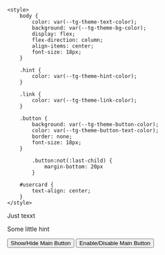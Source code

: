 ﻿<!DOCTYPE html>
<html>
<head>
    <meta charset="UTF-8">
    <meta http-equiv="X-UA-Compatible" content="IE=edge">
    <meta name="viewport" content="width=device-width, initial-scale=1.0">
    <title>Test Telegram WebApps API</title>
    <script src="https://telegram.org/js/telegram-web-app.js"></script> <!--Подключаем скрипт от телеграм-->

    <style>
        body {
            color: var(--tg-theme-text-color);
            background: var(--tg-theme-bg-color);
            display: flex;
            flex-direction: column;
            align-items: center;
            font-size: 18px;
        }

        .hint {
            color: var(--tg-theme-hint-color);
        }

        .link {
            color: var(--tg-theme-link-color);
        }

        .button {
            background: var(--tg-theme-button-color);
            color: var(--tg-theme-button-text-color);
            border: none;
            font-size: 18px;
        }

            .button:not(:last-child) {
                margin-bottom: 20px
            }

        #usercard {
            text-align: center;
        }
    </style>
</head>

<body>
    <div id="usercard">
        <!--Карта профиля, человека, который к нам обратился-->
    </div>
    <p>Just texxt</p> <!--Просто текст для проверки-->
    <p class="hint">Some little hint</p> <!--Просто текст-подсказка для проверки-->
    <button id="btn" class="button">Show/Hide Main Button</button> <!--Кнопка, чтобы скрыть / показать основную кнопку-->
    <button id="btnED" class="button">Enable/Disable Main Button</button> <!--Кнопка, чтобы сделать кнопку активной/неактивной-->
</body>

<script>
   let tg = window.Telegram.WebApp; //получаем объект webapp телеграма

   tg.expand(); //расширяем на все окно

   tg.MainButton.text = "Changed Text"; //изменяем текст кнопки
   tg.MainButton.setText("Changed Text1"); //изменяем текст кнопки иначе
   tg.MainButton.textColor = "#F55353"; //изменяем цвет текста кнопки
   tg.MainButton.color = "#143F6B"; //изменяем цвет бэкграунда кнопки
   tg.MainButton.setParams({"color": "#143F6B"}); //так изменяются все параметры
    tg.sendData("some string that we need to send");
   let btn = document.getElementById("btn"); //получаем кнопку скрыть/показать

   btn.addEventListener('click', function(){ //вешаем событие на нажатие html-кнопки
      if (tg.MainButton.isVisible){ //если кнопка показана
         tg.MainButton.hide() //скрываем кнопку
      }
      else{ //иначе
         tg.MainButton.show() //показываем
      }
   });

   let btnED = document.getElementById("btnED"); //получаем кнопку активировать/деактивировать
   btnED.addEventListener('click', function(){ //вешаем событие на нажатие html-кнопки
      if (tg.MainButton.isActive){ //если кнопка показана
         tg.MainButton.setParams({"color": "#E0FFFF"}); //меняем цвет
         tg.MainButton.disable() //скрываем кнопку
      }
      else{ //иначе
         tg.MainButton.setParams({"color": "#143F6B"}); //меняем цвет
         tg.MainButton.enable() //показываем
      }
   });

   Telegram.WebApp.onEvent('mainButtonClicked', function(){
      tg.sendData("[
    {
        "Country": "Name",
        "Tariffs": [
          {
            "Name": "Random",
            "Quantity": 2,
            "Price": 40
          },
          {
            "Name": "Fixed",
            "Quantity": 2,
            "Price": 40
          }
        ]
    },
    {
        "Country": "Name",
        "Tariffs": [
          {
            "Name": "Random",
            "Quantity": 2,
            "Price": 40
          },
          {
            "Name": "Fixed",
            "Quantity": 2,
            "Price": 40
          }
        ]
    }
]");
      //при клике на основную кнопку отправляем данные в строковом виде
   });


   let usercard = document.getElementById("usercard"); //получаем блок usercard
   let datag;
tg.initData = (data) => {
  const parsedData = JSON.parse(data.data);
  datag = data.data // { field1: "content3", field2: 10 }
  // Используйте полученные данные в вашем веб-приложении
};
   let profName = document.createElement('p'); //создаем параграф
   profName.innerText = `${tg.initDataUnsafe.user.first_name}
   ${tg.initDataUnsafe.user.last_name}
   ${datag}
   ${tg.initData}
   ${tg.initDataUnsafe.user.username} (${tg.initDataUnsafe.user.language_code})`;
   //выдем имя, "фамилию", через тире username и код языка
   usercard.appendChild(profName); //добавляем

   let userid = document.createElement('p'); //создаем еще параграф
   userid.innerText = `${datag}`; //показываем user_id
   usercard.appendChild(userid); //добавляем


   //работает только в attachment menu
   // let pic = document.createElement('img'); //создаем img
   // pic.src = tg.initDataUnsafe.user.photo_url; //задаём src
   // usercard.appendChild(pic); //добавляем элемент в карточку
</script>
</html>
